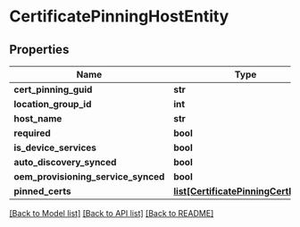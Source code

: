 # CertificatePinningHostEntity

## Properties
Name | Type | Description | Notes
------------ | ------------- | ------------- | -------------
**cert_pinning_guid** | **str** |  | [optional] 
**location_group_id** | **int** |  | [optional] 
**host_name** | **str** |  | [optional] 
**required** | **bool** |  | [optional] 
**is_device_services** | **bool** |  | [optional] 
**auto_discovery_synced** | **bool** |  | [optional] 
**oem_provisioning_service_synced** | **bool** |  | [optional] 
**pinned_certs** | [**list[CertificatePinningCertEntity]**](CertificatePinningCertEntity.md) |  | [optional] 

[[Back to Model list]](../README.md#documentation-for-models) [[Back to API list]](../README.md#documentation-for-api-endpoints) [[Back to README]](../README.md)



